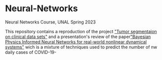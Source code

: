 # Neural-Networks
Neural Networks Course, UNAL Spring 2023

This repository contains a reproduction of the project ["Tumor segmentaion on clinical data sets"](http://cs230.stanford.edu/projects_fall_2020/reports/55817960.pdf) and a presentation's review of the paper["Bayesian Physics Informed Neural Networks for real-world nonlinear dynamical systems"](https://www.sciencedirect.com/science/article/pii/S0045782522004327?ref=pdf_download&fr=RR-2&rr=7b5534800fc1f7b4) wich is a mixture of techniques used to predict the number of nw daily cases of COVID-19-
